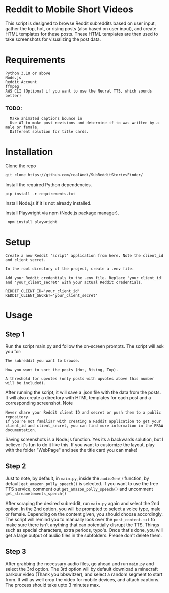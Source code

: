 # Reddit to Mobile Short Videos

This script is designed to browse Reddit subreddits based on user input, gather the top, hot, or rising posts (also based on user input), and create HTML templates for these posts. These HTML templates are then used to take screenshots for visualizing the post data.

# Requirements

    Python 3.10 or above
    Node.js
    Reddit Account
    ffmpeg
    AWS CLI (Optional if you want to use the Neural TTS, which sounds better)

### TODO:
```
  Make animated captions bounce in
  Use AI to make post revisions and determine if to was written by a male or female.
  Different solution for title cards.
```

# Installation

Clone the repo
```
git clone https://github.com/realAndi/SubRedditStoriesFinder/
```


Install the required Python dependencies.
```
pip install -r requirements.txt
```

Install Node.js if it is not already installed. 

Install Playwright via npm (Node.js package manager).
```
 npm install playwright
```
# Setup

    Create a new Reddit 'script' application from here. Note the client_id and client_secret.

    In the root directory of the project, create a .env file.

    Add your Reddit credentials to the .env file. Replace 'your_client_id' and 'your_client_secret' with your actual Reddit credentials.

    REDDIT_CLIENT_ID='your_client_id'
    REDDIT_CLIENT_SECRET='your_client_secret'

# Usage

## Step 1

Run the script main.py and follow the on-screen prompts. The script will ask you for:

    The subreddit you want to browse.

    How you want to sort the posts (Hot, Rising, Top).

    A threshold for upvotes (only posts with upvotes above this number will be included).


After running the script, it will save a .json file with the data from the posts. It will also create a directory with HTML templates for each post and a corresponding screenshot.
Note

    Never share your Reddit client ID and secret or push them to a public repository.
    If you're not familiar with creating a Reddit application to get your client_id and client_secret, you can find more information in the PRAW documentation.

Saving screenshots is a Node.js function. Yes its a backwards solution, but I believe it's fun to do it like this. If you want to customize the layout, play with the folder "WebPage" and see the title card you can make!

## Step 2

Just to note, by default, in `main.py`, inside the `audioGen()` function, by default `get_amazon_polly_speech()` is selected. If you want to use the free TTS service, comment out `get_amazon_polly_speech()` and uncomment `get_streamelements_speech()`

After scraping the desired subreddit, run `main.py` again and select the 2nd option. In the 2nd option, you will be prompted to select a voice type, male or female. Depending on the content given, you should choose accordingly. The script will remind you to manually look over the `post_content.txt` to make sure there isn't anything that can potentially disrupt the TTS. Things such as special characters, extra periods, typo's. Once that's done, you will get a large output of audio files in the subfolders. Please don't delete them.

## Step 3

After grabbing the necessary audio files, go ahead and run `main.py` and select the 3rd option. The 3rd option will by default download a minecraft parkour video (Thank you bbswitzer), and select a random segment to start from. It will as well crop the video for mobile devices, and attach captions. The process should take upto 3 minutes max.
